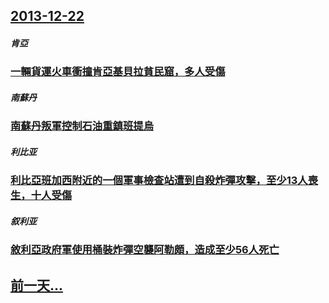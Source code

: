 ## [2013-12-22](/zh/news/2013/12/22/index.md)

##### 肯亞
### [ 一輛貨運火車衝撞肯亞基貝拉貧民窟，多人受傷 ](/zh/news/2013/12/22/一輛貨運火車衝撞肯亞基貝拉貧民窟-多人受傷.md)
##### 南蘇丹
### [ 南蘇丹叛軍控制石油重鎮班提烏 ](/zh/news/2013/12/22/南蘇丹叛軍控制石油重鎮班提烏.md)
##### 利比亚
### [ 利比亞班加西附近的一個軍事檢查站遭到自殺炸彈攻擊，至少13人喪生，十人受傷 ](/zh/news/2013/12/22/利比亞班加西附近的一個軍事檢查站遭到自殺炸彈攻擊-至少13人喪生-十人受傷.md)
##### 叙利亚
### [ 敘利亞政府軍使用桶裝炸彈空襲阿勒頗，造成至少56人死亡 ](/zh/news/2013/12/22/敘利亞政府軍使用桶裝炸彈空襲阿勒頗-造成至少56人死亡.md)
## [前一天...](/zh/news/2013/12/21/index.md)

